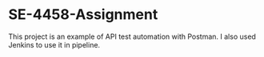 # SE-4458-Assignment

This project is an example of API test automation with Postman. I also used Jenkins to use it in pipeline.
